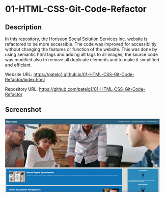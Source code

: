 # 01-HTML-CSS-Git-Code-Refactor

## Description

In this repository, the Horiseon Social Solution Services Inc. website is refactored to be more accessible. The code was improved for accessibiltiy without changing the features or function of the website. This was done by using semantic html tags and adding alt tags to all images; the source code was modified also to remove all duplicate elements and to make it simplified and efficient.

Website URL: https://patelg1.github.io/01-HTML-CSS-Git-Code-Refactor/index.html

Repository URL: https://github.com/patelg1/01-HTML-CSS-Git-Code-Refactor

## Screenshot

![Website screenshot](assets/images/screenshot.png)
